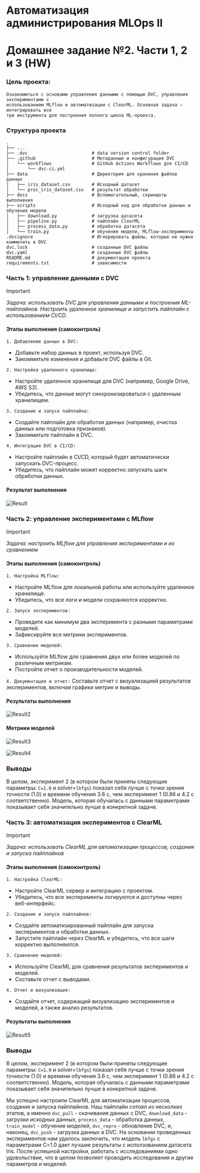 
# Автоматизация администрирования MLOps II
# Домашнее задание №2. Части 1, 2 и 3 (HW)

### Цель проекта:
```
Ознакомиться с основами управления данными с помощью DVC, управления экспериментами с 
использованием MLflow и автоматизации с ClearML. Основная задача — интегрировать все 
три инструмента для построения полного цикла ML-проекта.
```

### Структура проекта

```
.
├── ...
├── .dvc                        # data version control folder 
├── .github                     # Метаданные и конфигурация DVC 
│   └── workflows               # GitHub Actions Workflows для CI/CD
│       └── dvc-ci.yml      
├── data                        # Директория для хранения файлов данных
│   ├── iris_dataset.csv        # Исходный датасет
│   └── proc_iris_dataset.csv   # результат обработки
├── docs                        # Вспомогательный, скриншоты выполнения
├── scripts                     # Исходный код для обработки данных и обучения модели
│   ├── download.py             # загрузка датасета
│   ├── pipeline.py             # пайплайн ClearML
│   ├── process_data.py         # обработка датасета
│   └── train.py                # обучение модели, MLflow-эксперименты
.dvcignore                      # Игнорировать файлы, которые не нужно коммитить в DVC
dvc.lock                        # созданные DVC файлы
dvc.yaml                        # созданные DVC файлы
README.md                       # документация проекта
requirements.txt                # зависимости
```

### Часть 1: управление данными с DVC

> [!IMPORTANT] 
> *Задача: использовать DVC для управления данными и построения ML-пайплайнов. 
> Настроить удаленное хранилище и запустить пайплайн с использованием CI/CD.*
 

#### Этапы выполнения (самоконтроль)
`1. Добавление данных в DVC:`
- Добавьте набор данных в проект, используя DVC.
- Закоммитьте изменения и добавьте DVC файлы в Git.

`2. Настройка удаленного хранилища:`
- Настройте удаленное хранилище для DVC (например, Google Drive, AWS S3).
- Убедитесь, что данные могут синхронизироваться с удаленным хранилищем.

`3. Создание и запуск пайплайна:`
- Создайте пайплайн для обработки данных (например, очистка данных или подготовка признаков).
- Закоммитьте пайплайн в DVC.

`4. Интеграция DVC в CI/CD:`
- Настройте пайплайн в CI/CD, который будет автоматически запускать DVC-процесс.
- Убедитесь, что пайплайн может корректно запускать шаги обработки данных.

#### Результат выполнения
![Result](./docs/Screenshot_1.png)

### Часть 2: управление экспериментами с MLflow

> [!IMPORTANT] 
> *Задача: настроить MLflow для управления экспериментами и их сравнением*

#### Этапы выполнения (самоконтроль)

`1. Настройка MLflow:`
- Настройте MLflow для локальной работы или используйте удаленное хранилище.
- Убедитесь, что все логи и модели сохраняются корректно.

`2. Запуск экспериментов:`

- Проведите как минимум два эксперимента с разными параметрами моделей.
- Зафиксируйте все метрики экспериментов.

`3. Сравнение моделей:`
- Используйте MLflow для сравнения двух или более моделей по различным метрикам.
- Постройте отчет о производительности моделей.

`4. Документация и отчет:`
Составьте отчет с визуализацией результатов экспериментов, включая графики метрик и выводы.

#### Результаты выполнения
![Result2](./docs/Screenshot_2.png)

#### Метрики моделей
![Result3](./docs/Screenshot_3.png)

![Result4](./docs/Screenshot_4.png)


### Выводы
В целом, эксперимент 2 (в котором были приняты следующие параметры: `C=1.0` и solver=`lbfgs`) показал себя лучше с точки зрения точности (1.0) и времени обучения 3.6 с, чем эксперимент 1 (0.86 и 4.2 с соответственно). Модель, которая обучалась с данными параметрами показывает себя значительно лучше в конкретной задаче.

### Часть 3: автоматизация экспериментов с ClearML

> [!IMPORTANT] 
> *Задача: использовать ClearML для автоматизации процессов, создания и запуска пайплайнов*

#### Этапы выполнения (самоконтроль)

`1. Настройка ClearML:`
- Настройте ClearML сервер и интеграцию с проектом.
- Убедитесь, что все эксперименты логируются и доступны через веб-интерфейс.

`2. Создание и запуск пайплайнов:`
- Создайте автоматизированный пайплайн для запуска экспериментов и обработки данных.
- Запустите пайплайн через ClearML и убедитесь, что все шаги корректно выполняются.

`3. Сравнение моделей:`
- Используйте ClearML для сравнения результатов экспериментов и моделей.
- Составьте отчет с выводами.

`4. Отчет и визуализация:`
- Создайте отчет, содержащий визуализацию экспериментов и моделей, а также анализ результатов.

#### Результаты выполнения
![Result5](./docs/Screenshot_5.png)

### Выводы
В целом, эксперимент 2 (в котором были приняты следующие параметры: `C=1.0` и solver=`lbfgs`) показал себя лучше с точки зрения точности (1.0) и времени обучения 3.6 с, чем эксперимент 1 (0.86 и 4.2 с соответственно). Модель, которая обучалась с данными параметрами показывает себя значительно лучше в конкретной задаче.

Мы успешно настроили ClearML для автоматизации процессов, создания и запуска пайплайнов. Наш пайплайн сотоял из несколких этапов, а именно `dvc_pull` - скачивания данных с DVC, `download_data` - загрузки исходных данных, `process_data` - обработка данных, `train_model` - обучение моделей, `dvc_repro` - обновление DVC, и, наконец, `dvc_push` - загрузка данных в DVC. На основании проведенных экспериментов нам удалось заключить, что модель `lbfgs` с параметрами C=1.0 дает лучшие результаты с исползованием датасета Iris. После успешной настройки, работать с исследованиями одно удовольствие, что в целом позволяет проводить исследования и другие параметров и моделей.